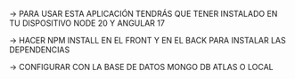 -> PARA USAR ESTA APLICACIÓN TENDRÁS QUE TENER INSTALADO EN TU DISPOSITIVO NODE 20 Y ANGULAR 17

-> HACER NPM INSTALL EN EL FRONT Y EN EL BACK PARA INSTALAR LAS DEPENDENCIAS

-> CONFIGURAR CON LA BASE DE DATOS MONGO DB ATLAS O LOCAL

